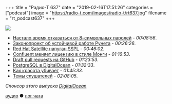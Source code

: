 +++
title = "Радио-Т 637"
date = "2019-02-16T17:51:26"
categories = ["podcast"]
image = "https://radio-t.com/images/radio-t/rt637.jpg"
filename = "rt_podcast637"
+++

![](https://radio-t.com/images/radio-t/rt637.jpg)

- [Настало время отказаться от 8–символьных паролей](https://www.tomsguide.com/us/8-character-password-dead,news-29429.html) - *00:08:56*.
- [Законопроект об устойчивой работе Рунета](https://habr.com/ru/post/440006/) - *00:26:26*.
- [Red Hat Satellite напуган SSPL](https://www.redhat.com/en/blog/red-hat-satellite-standardize-postgresql-backend) - *00:46:02*.
- [Confluent меняет лицензию в стиле Монги](https://www.confluent.io/blog/license-changes-confluent-platform) - *01:16:53*.
- [Draft pull requests на GitHub](https://github.blog/2019-02-14-introducing-draft-pull-requests/) - *01:23:53*.
- [PostgreSQL в DigitalOcean](https://blog.digitalocean.com/announcing-managed-databases-for-postgresql/?utm_medium=email) - *01:32:33*.
- [Как красота убивает](https://uxdesign.cc/how-white-space-killed-an-enterprise-app-and-why-data-density-matters-b3afad6a5f2a?gi=f389c4ebc085) - *01:45:33*.
- [Темы слушателей](https://radio-t.com/p/2019/02/12/prep-637/) - *02:08:05*.

*Спонсор этого выпуска [DigitalOcean](https://www.digitalocean.com)*


[аудио](http://cdn.radio-t.com/rt_podcast637.mp3) ● [лог чата](http://chat.radio-t.com/logs/radio-t-637.html)
<audio src="http://cdn.radio-t.com/rt_podcast637.mp3" preload="none"></audio>
